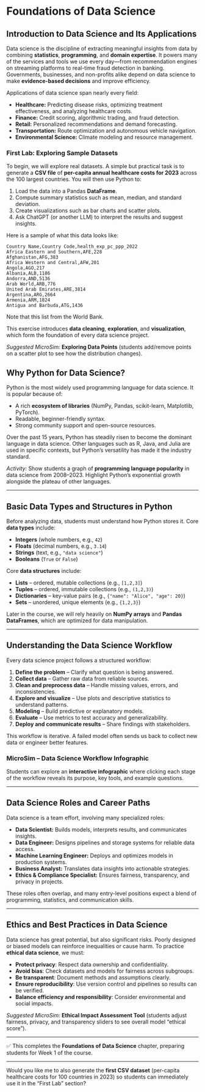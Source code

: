 # Foundations of Data Science

## Introduction to Data Science and Its Applications

Data science is the discipline of extracting meaningful insights from data by combining **statistics**, **programming**, and **domain expertise**. It powers many of the services and tools we use every day—from recommendation engines on streaming platforms to real-time fraud detection in banking. Governments, businesses, and non-profits alike depend on data science to make **evidence-based decisions** and improve efficiency.

Applications of data science span nearly every field:

* **Healthcare:** Predicting disease risks, optimizing treatment effectiveness, and analyzing healthcare costs.
* **Finance:** Credit scoring, algorithmic trading, and fraud detection.
* **Retail:** Personalized recommendations and demand forecasting.
* **Transportation:** Route optimization and autonomous vehicle navigation.
* **Environmental Science:** Climate modeling and resource management.

### First Lab: Exploring Sample Datasets

To begin, we will explore real datasets. A simple but practical task is to generate a **CSV file** of **per-capita annual healthcare costs for 2023** across the 100 largest countries. You will then use Python to:

1. Load the data into a Pandas **DataFrame**.
2. Compute summary statistics such as mean, median, and standard deviation.
3. Create visualizations such as bar charts and scatter plots.
4. Ask ChatGPT (or another LLM) to interpret the results and suggest insights.

Here is a sample of what this data looks like:

```csv
Country Name,Country Code,health_exp_pc_ppp_2022
Africa Eastern and Southern,AFE,228
Afghanistan,AFG,383
Africa Western and Central,AFW,201
Angola,AGO,217
Albania,ALB,1186
Andorra,AND,5136
Arab World,ARB,776
United Arab Emirates,ARE,3814
Argentina,ARG,2664
Armenia,ARM,1824
Antigua and Barbuda,ATG,1436
```

Note that this list from the World Bank.

This exercise introduces **data cleaning**, **exploration**, and **visualization**, which form the foundation of every data science project.

*Suggested MicroSim:* **Exploring Data Points** (students add/remove points on a scatter plot to see how the distribution changes).

## Why Python for Data Science?

Python is the most widely used programming language for data science. It is popular because of:

* A rich **ecosystem of libraries** (NumPy, Pandas, scikit-learn, Matplotlib, PyTorch).
* Readable, beginner-friendly syntax.
* Strong community support and open-source resources.

Over the past 15 years, Python has steadily risen to become the dominant language in data science. Other languages such as R, Java, and Julia are used in specific contexts, but Python’s versatility has made it the industry standard.

*Activity:* Show students a graph of **programming language popularity** in data science from 2008–2023. Highlight Python’s exponential growth alongside the plateau of other languages.

---

## Basic Data Types and Structures in Python

Before analyzing data, students must understand how Python stores it. Core **data types** include:

* **Integers** (whole numbers, e.g., `42`)
* **Floats** (decimal numbers, e.g., `3.14`)
* **Strings** (text, e.g., `"data science"`)
* **Booleans** (`True` or `False`)

Core **data structures** include:

* **Lists** – ordered, mutable collections (e.g., `[1,2,3]`)
* **Tuples** – ordered, immutable collections (e.g., `(1,2,3)`)
* **Dictionaries** – key-value pairs (e.g., `{"name": "Alice", "age": 20}`)
* **Sets** – unordered, unique elements (e.g., `{1,2,3}`)

Later in the course, we will rely heavily on **NumPy arrays** and **Pandas DataFrames**, which are optimized for data manipulation.

---

## Understanding the Data Science Workflow

Every data science project follows a structured workflow:

1. **Define the problem** – Clarify what question is being answered.
2. **Collect data** – Gather raw data from reliable sources.
3. **Clean and preprocess data** – Handle missing values, errors, and inconsistencies.
4. **Explore and visualize** – Use plots and descriptive statistics to understand patterns.
5. **Modeling** – Build predictive or explanatory models.
6. **Evaluate** – Use metrics to test accuracy and generalizability.
7. **Deploy and communicate results** – Share findings with stakeholders.

This workflow is iterative. A failed model often sends us back to collect new data or engineer better features.

### MicroSim – Data Science Workflow Infographic

Students can explore an **interactive infographic** where clicking each stage of the workflow reveals its purpose, key tools, and example questions.

---

## Data Science Roles and Career Paths

Data science is a team effort, involving many specialized roles:

* **Data Scientist:** Builds models, interprets results, and communicates insights.
* **Data Engineer:** Designs pipelines and storage systems for reliable data access.
* **Machine Learning Engineer:** Deploys and optimizes models in production systems.
* **Business Analyst:** Translates data insights into actionable strategies.
* **Ethics & Compliance Specialist:** Ensures fairness, transparency, and privacy in projects.

These roles often overlap, and many entry-level positions expect a blend of programming, statistics, and communication skills.

---

## Ethics and Best Practices in Data Science

Data science has great potential, but also significant risks. Poorly designed or biased models can reinforce inequalities or cause harm. To practice **ethical data science**, we must:

* **Protect privacy**: Respect data ownership and confidentiality.
* **Avoid bias**: Check datasets and models for fairness across subgroups.
* **Be transparent**: Document methods and assumptions clearly.
* **Ensure reproducibility**: Use version control and pipelines so results can be verified.
* **Balance efficiency and responsibility**: Consider environmental and social impacts.

*Suggested MicroSim:* **Ethical Impact Assessment Tool** (students adjust fairness, privacy, and transparency sliders to see overall model “ethical score”).

---

✅ This completes the **Foundations of Data Science** chapter, preparing students for Week 1 of the course.

---

Would you like me to also generate the **first CSV dataset** (per-capita healthcare costs for 100 countries in 2023) so students can immediately use it in the “First Lab” section?
